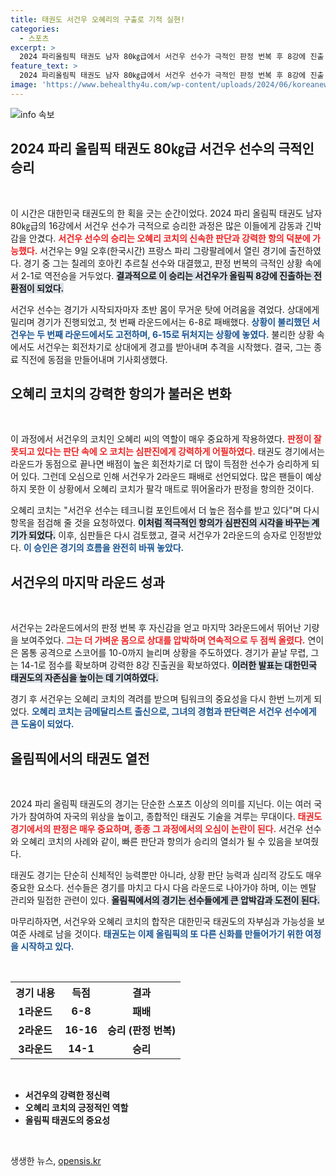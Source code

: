 ```yaml
---
title: 태권도 서건우 오혜리의 구출로 기적 실현!
categories:
  - 스포츠
excerpt: >
  2024 파리올림픽 태권도 남자 80㎏급에서 서건우 선수가 극적인 판정 번복 후 8강에 진출! 오혜리 코치의 신속한 항의가 승리의 열쇠가 됐다. 감동적 순간을 놓치지 마세요!
feature_text: >
  2024 파리올림픽 태권도 남자 80㎏급에서 서건우 선수가 극적인 판정 번복 후 8강에 진출! 오혜리 코치의 신속한 항의가 승리의 열쇠가 됐다. 감동적 순간을 놓치지 마세요!
image: 'https://www.behealthy4u.com/wp-content/uploads/2024/06/koreanews.jpg'
---
```


<p><img src="https://www.behealthy4u.com/wp-content/uploads/2024/06/koreanews.jpg" alt="info 속보" /></p>

<h2 data-ke-size="size26">2024 파리 올림픽 태권도 80㎏급 서건우 선수의 극적인 승리</h2>

<p data-ke-size="size16">&nbsp;</p>

<p>이 시간은 대한민국 태권도의 한 획을 긋는 순간이었다. 2024 파리 올림픽 태권도 남자 80㎏급의 16강에서 서건우 선수가 극적으로 승리한 과정은 많은 이들에게 감동과 긴박감을 안겼다. <b><span style="color: #ee2323;">서건우 선수의 승리는 오혜리 코치의 신속한 판단과 강력한 항의 덕분에 가능했다.</span></b> 서건우는 9일 오후(한국시간) 프랑스 파리 그랑팔레에서 열린 경기에 출전하였다. 경기 중 그는 칠레의 호아킨 추르칠 선수와 대결했고, 판정 번복의 극적인 상황 속에서 2-1로 역전승을 거두었다. <b><span style="background-color: #21538527;">결과적으로 이 승리는 서건우가 올림픽 8강에 진출하는 전환점이 되었다.</span></b></p>

<p>서건우 선수는 경기가 시작되자마자 초반 몸이 무거운 탓에 어려움을 겪었다. 상대에게 밀리며 경기가 진행되었고, 첫 번째 라운드에서는 6-8로 패배했다. <b><span style="color: #1a5490;">상황이 불리했던 서건우는 두 번째 라운드에서도 고전하며, 6-15로 뒤처지는 상황에 놓였다.</span></b> 불리한 상황 속에서도 서건우는 회전차기로 상대에게 경고를 받아내며 추격을 시작했다. 결국, 그는 종료 직전에 동점을 만들어내며 기사회생했다.</p>

<h2 data-ke-size="size26">오혜리 코치의 강력한 항의가 불러온 변화</h2>

<p data-ke-size="size16">&nbsp;</p>

<p>이 과정에서 서건우의 코치인 오혜리 씨의 역할이 매우 중요하게 작용하였다. <b><span style="color: #ee2323;">판정이 잘못되고 있다는 판단 속에 오 코치는 심판진에게 강력하게 어필하였다.</span></b> 태권도 경기에서는 라운드가 동점으로 끝나면 배점이 높은 회전차기로 더 많이 득점한 선수가 승리하게 되어 있다. 그런데 오심으로 인해 서건우가 2라운드 패배로 선언되었다. 많은 팬들이 예상하지 못한 이 상황에서 오혜리 코치가 팔각 매트로 뛰어올라가 판정을 항의한 것이다.</p>

<p>오혜리 코치는 "서건우 선수는 테크니컬 포인트에서 더 높은 점수를 받고 있다"며 다시 항목을 점검해 줄 것을 요청하였다. <b><span style="background-color: #21538527;">이처럼 적극적인 항의가 심판진의 시각을 바꾸는 계기가 되었다.</span></b> 이후, 심판들은 다시 검토했고, 결국 서건우가 2라운드의 승자로 인정받았다. <b><span style="color: #1a5490;">이 승인은 경기의 흐름을 완전히 바꿔 놓았다.</span></b> </p>

<h2 data-ke-size="size26">서건우의 마지막 라운드 성과</h2>

<p data-ke-size="size16">&nbsp;</p>

<p>서건우는 2라운드에서의 판정 번복 후 자신감을 얻고 마지막 3라운드에서 뛰어난 기량을 보여주었다. <b><span style="color: #ee2323;">그는 더 가벼운 몸으로 상대를 압박하며 연속적으로 두 점씩 올렸다.</span></b> 연이은 몸통 공격으로 스코어를 10-0까지 늘리며 상황을 주도하였다. 경기가 끝날 무렵, 그는 14-1로 점수를 확보하며 강력한 8강 진출권을 확보하였다. <b><span style="background-color: #21538527;">이러한 발표는 대한민국 태권도의 자존심을 높이는 데 기여하였다.</span></b> </p>

<p>경기 후 서건우는 오혜리 코치의 격려를 받으며 팀워크의 중요성을 다시 한번 느끼게 되었다. <b><span style="color: #1a5490;">오혜리 코치는 금메달리스트 출신으로, 그녀의 경험과 판단력은 서건우 선수에게 큰 도움이 되었다.</span></b> </p>

<h2 data-ke-size="size26">올림픽에서의 태권도 열전</h2>

<p data-ke-size="size16">&nbsp;</p>

<p>2024 파리 올림픽 태권도의 경기는 단순한 스포츠 이상의 의미를 지닌다. 이는 여러 국가가 참여하여 자국의 위상을 높이고, 종합적인 태권도 기술을 겨루는 무대이다. <b><span style="color: #ee2323;">태권도 경기에서의 판정은 매우 중요하며, 종종 그 과정에서의 오심이 논란이 된다.</span></b> 서건우 선수와 오혜리 코치의 사례와 같이, 빠른 판단과 항의가 승리의 열쇠가 될 수 있음을 보여줬다.</p>

<p>태권도 경기는 단순히 신체적인 능력뿐만 아니라, 상황 판단 능력과 심리적 강도도 매우 중요한 요소다. 선수들은 경기를 마치고 다시 다음 라운드로 나아가야 하며, 이는 멘탈 관리와 밀접한 관련이 있다. <b><span style="background-color: #21538527;">올림픽에서의 경기는 선수들에게 큰 압박감과 도전이 된다.</span></b> </p>

<p>마무리하자면, 서건우와 오혜리 코치의 합작은 대한민국 태권도의 자부심과 가능성을 보여준 사례로 남을 것이다. <b><span style="color: #1a5490;">태권도는 이제 올림픽의 또 다른 신화를 만들어가기 위한 여정을 시작하고 있다.</span></b> </p>

<p data-ke-size="size16">&nbsp;</p>

<table style="width: 100%; border-collapse: collapse;">
  <tr>
    <th style="text-align: center;">경기 내용</th>
    <th style="text-align: center;">득점</th>
    <th style="text-align: center;">결과</th>
  </tr>
  <tr>
    <td style="text-align: center; height: 17px;"><b>1라운드</b></td>
    <td style="text-align: center; height: 17px;"><b>6-8</b></td>
    <td style="text-align: center; height: 17px;"><b>패배</b></td>
  </tr>
  <tr>
    <td style="text-align: center; height: 17px;"><b>2라운드</b></td>
    <td style="text-align: center; height: 17px;"><b>16-16</b></td>
    <td style="text-align: center; height: 17px;"><b>승리 (판정 번복)</b></td>
  </tr>
  <tr>
    <td style="text-align: center; height: 17px;"><b>3라운드</b></td>
    <td style="text-align: center; height: 17px;"><b>14-1</b></td>
    <td style="text-align: center; height: 17px;"><b>승리</b></td>
  </tr>
</table>

<p data-ke-size="size16">&nbsp;</p>

<ul>
  <li><b>서건우의 강력한 정신력</b></li>
  <li><b>오혜리 코치의 긍정적인 역할</b></li>
  <li><b>올림픽 태권도의 중요성</b></li>
</ul>

<p data-ke-size="size16">&nbsp;</p>
생생한 뉴스, <a href="https://opensis.kr" rel="dofollow">opensis.kr</a>


